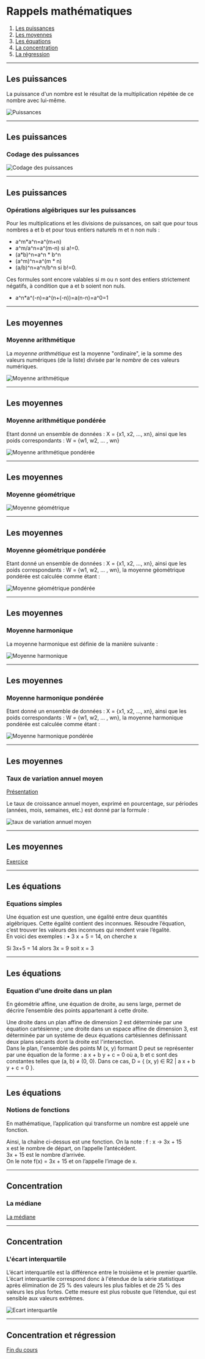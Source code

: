 # Rappels mathématiques  

1. [Les puissances](#/10/1)
2. [Les moyennes](#/10/4)
3. [Les équations](#/10/12)
4. [La concentration](#/10/15)
5. [La régression](#/10/17)

----

## Les puissances

La puissance d'un nombre est le résultat de la multiplication répétée de ce nombre avec lui-même.  

<img src="img/puissances.jpg" alt="Puissances">

----

## Les puissances

### Codage des puissances

<img src="img/codagepuissance.png" alt="Codage des puissances">

----

## Les puissances

### Opérations algébriques sur les puissances

Pour les multiplications et les divisions de puissances, on sait que pour tous nombres a et b et pour tous entiers naturels m et n non nuls :  

- a^m*a^n=a^(m+n)  
- a^m/a^n=a^(m-n) si a!=0.  
- (a*b)^n=a^n * b^n  
- (a^m)^n=a^(m * n)  
- (a/b)^n=a^n/b^n si b!=0.  

Ces formules sont encore valables si m ou n sont des entiers strictement négatifs, à condition que a et b soient non nuls.  
- a^n*a^(-n)=a^(n+(-n))=a(n-n)=a^0=1  

----

## Les moyennes

### Moyenne arithmétique

La *moyenne arithmétique* est la moyenne "ordinaire", ie la somme des valeurs numériques (de la liste) divisée par le *nombre* de ces valeurs numériques.  

<img src="img/moyennearithmetique.jpg" alt="Moyenne arithmétique">  

----

## Les moyennes

### Moyenne arithmétique pondérée

Etant donné un ensemble de données : X = {x1, x2, ..., xn}, ainsi que les poids correspondants : W = {w1, w2, ... , wn}  

<img src="img/moyennearithmetiqueponderee.jpg" alt="Moyenne arithmétique pondérée">  

----

## Les moyennes

### Moyenne géométrique

<img src="img/moyennegeometrique.jpg" alt="Moyenne géométrique">  

----

## Les moyennes

### Moyenne géométrique pondérée

Etant donné un ensemble de données : X = {x1, x2, ..., xn}, ainsi que les poids correspondants : W = {w1, w2, ... , wn}, la moyenne géométrique pondérée est calculée comme étant :  

<img src="img/moyennegeometriqueponderee.jpg" alt="Moyenne géométrique pondérée">  

----

## Les moyennes

### Moyenne harmonique

La moyenne harmonique est définie de la manière suivante :  

<img src="img/moyenneharmonique.jpg" alt="Moyenne harmonique">  

----

## Les moyennes

### Moyenne harmonique pondérée

Etant donné un ensemble de données : X = {x1, x2, ..., xn}, ainsi que les poids correspondants : W = {w1, w2, ... , wn}, la moyenne harmonique pondérée est calculée comme étant :  

<img src="img/moyenneharmoniqueponderee.jpg" alt="Moyenne harmonique pondérée">  

----

## Les moyennes

### Taux de variation annuel moyen

[Présentation](files/présentation_tcam.odt)  

Le taux de croissance annuel moyen, exprimé en pourcentage, sur périodes (années, mois, semaines, etc.) est donné par la formule :  

<img src="img/tcam.jpg" alt="taux de variation annuel moyen">  

----

## Les moyennes

[Exercice](files/exercice_tcam.odt)

----

## Les équations

### Equations simples

Une équation est une question, une égalité entre deux quantités algébriques. Cette égalité contient des inconnues. Résoudre l’équation, c’est trouver les valeurs des inconnues qui rendent vraie l’égalité.  
En voici des exemples :
    • 3 x + 5 = 14, on cherche x  

Si 3x+5 = 14
alors 3x = 9
soit x = 3

----

## Les équations

### Equation d'une droite dans un plan

En géométrie affine, une équation de droite, au sens large, permet de décrire l’ensemble des points appartenant à cette droite.  

Une droite dans un plan affine de dimension 2 est déterminée par une équation cartésienne ; une droite dans un espace affine de dimension 3, est déterminée par un système de deux équations cartésiennes définissant deux plans sécants dont la droite est l'intersection.  
Dans le plan, l'ensemble des points M (x, y) formant D peut se représenter par une équation de la forme : a x + b y + c = 0 où a, b et c sont des constantes telles que (a, b) ≠ (0, 0).
Dans ce cas, D = { (x, y) ∈ R2   |   a x + b y + c = 0 }.  

----

## Les équations

### Notions de fonctions

En mathématique, l’application qui transforme un nombre est appelé une fonction.  

Ainsi, la chaîne ci-dessus est une fonction. On la note : f : x → 3x + 15  
x est le nombre de départ, on l’appelle l’antécédent.  
3x + 15 est le nombre d’arrivée.  
On le note f(x) = 3x + 15 et on l’appelle l’image de x.  

----

## Concentration

### La médiane

[La médiane](#9/6)  

----

## Concentration

### L'écart interquartile

L’écart interquartile est la différence entre le troisième et le premier quartile.  
L’écart interquartile correspond donc à l'étendue de la série statistique après élimination de 25 % des valeurs les plus faibles et de 25 % des valeurs les plus fortes. Cette mesure est plus robuste que l’étendue, qui est sensible aux valeurs extrêmes.  

<img src="img/ecartinterquartile.jpg" alt="Ecart interquartile">  

----

## Concentration et régression

[Fin du cours](files/finducours.odt)
